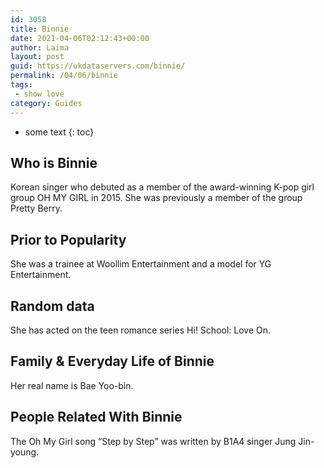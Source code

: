 ```yaml
---
id: 3058
title: Binnie
date: 2021-04-06T02:12:43+00:00
author: Laima
layout: post
guid: https://ukdataservers.com/binnie/
permalink: /04/06/binnie
tags:
 - show love
category: Guides
---
```


* some text
{: toc}


## Who is Binnie
                  
                  
                  
Korean singer who debuted as a member of the award-winning K-pop girl group OH MY GIRL in 2015. She was previously a member of the group Pretty Berry.
                  
              
            
              
            
                
                
                
## Prior to Popularity
                  
                  
                  
She was a trainee at Woollim Entertainment and a model for YG Entertainment.
                  
              
            
              
            
                
                
                
## Random data
                  
                  
                  
She has acted on the teen romance series Hi! School: Love On.
                  
              
            
              
            
                
                
                
## Family & Everyday Life of Binnie
                  
                  
                  
Her real name is Bae Yoo-bin.
                  
              
            
              
            
                
                
                
## People Related With Binnie
                  
                  
                  
The Oh My Girl song &#8220;Step by Step&#8221; was written by B1A4 singer Jung Jin-young.
                  
              
            
              
            
                
              
            
              
              
            
            
              
            
          
          
          